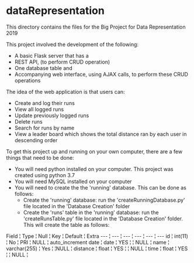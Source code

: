 # dataRepresentation

This directory contains the files for the Big Project for Data Representation 2019

This project involved the development of the following:
 - A basic Flask server that has a
 - REST API, (to perform CRUD operation)
 - One database table and 
 - Accompanying web interface, using AJAX calls, to perform these CRUD operations

The idea of the web application is that users can:
 - Create and log their runs
 - View all logged runs
 - Update previously logged runs
 - Delete runs
 - Search for runs by name
 - View a leader board which shows the total distance ran by each user in descending order

 To get this project up and running on your own computer, there are a few things that need to be done:
 - You will need python installed on your computer.  This project was created using python 3.7
 - You will need MySQL installed on your computer
 - You will need to create the the 'running' database.  This can be done as follows:
    - Create the 'running' database: run the 'createRunningDatabase.py' file located in the 'Database Creation' folder
    - Create the 'runs' table in the 'running' database: run the 'createRunsTable.py' file located in the 'Database Creation' folder. This will create the table as follows:
        
Field ¦ Type ¦ Null ¦ Key ¦ Default ¦ Extra
--- ¦ --- ¦ --- ¦ --- ¦ --- ¦ ---
id ¦ int(11) ¦ No ¦ PRI ¦ NULL ¦ auto_increment
date ¦ date ¦ YES ¦ ¦ NULL ¦
name ¦ varchar(255) ¦ Yes ¦ ¦NULL ¦
distance ¦ float ¦ YES ¦ ¦ NULL ¦
time ¦ float ¦ YES ¦ ¦ NULL ¦


